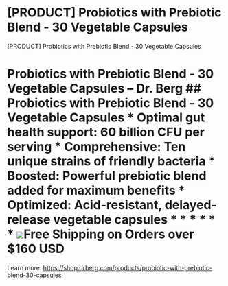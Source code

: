 # [PRODUCT] Probiotics with Prebiotic Blend - 30 Vegetable Capsules

[PRODUCT] Probiotics with Prebiotic Blend - 30 Vegetable Capsules
# Probiotics with Prebiotic Blend - 30 Vegetable Capsules – Dr. Berg ## Probiotics with Prebiotic Blend - 30 Vegetable Capsules * **Optimal gut health support:** 60 billion CFU per serving * **Comprehensive:** Ten unique strains of friendly bacteria * **Boosted:** Powerful prebiotic blend added for maximum benefits * **Optimized:** Acid-resistant, delayed-release vegetable capsules * * * * * * ![](https://shop.drberg.com/cdn/shop/files/free-shipping-truck-icon.png?v=17164945451504368884)Free Shipping on Orders over $160 USD
Learn more: https://shop.drberg.com/products/probiotic-with-prebiotic-blend-30-capsules

